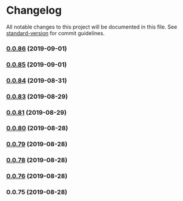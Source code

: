 # Changelog

All notable changes to this project will be documented in this file. See [standard-version](https://github.com/conventional-changelog/standard-version) for commit guidelines.

### [0.0.86](https://github.com/alexxsexotic/leafy-design-system/compare/v0.0.85...v0.0.86) (2019-09-01)

### [0.0.85](https://github.com/alexxsexotic/leafy-design-system/compare/v0.0.84...v0.0.85) (2019-09-01)

### [0.0.84](https://github.com/alexxsexotic/leafy-design-system/compare/v0.0.83...v0.0.84) (2019-08-31)

### [0.0.83](https://github.com/alexxsexotic/leafy-design-system/compare/v0.0.81...v0.0.83) (2019-08-29)

### [0.0.81](https://github.com/alexxsexotic/leafy-design-system/compare/v0.0.80...v0.0.81) (2019-08-29)

### [0.0.80](https://github.com/alexxsexotic/leafy-design-system/compare/v0.0.79...v0.0.80) (2019-08-28)

### [0.0.79](https://github.com/alexxsexotic/leafy-design-system/compare/v0.0.78...v0.0.79) (2019-08-28)

### [0.0.78](https://github.com/alexxsexotic/leafy-design-system/compare/v0.0.76...v0.0.78) (2019-08-28)

### [0.0.76](https://github.com/alexxsexotic/leafy-design-system/compare/v0.0.75...v0.0.76) (2019-08-28)

### 0.0.75 (2019-08-28)

